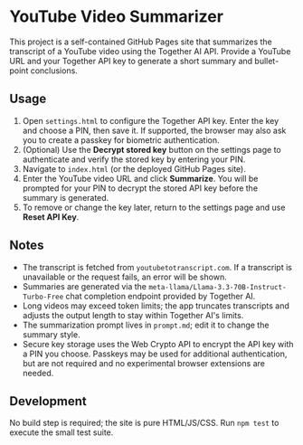 # YouTube Video Summarizer

This project is a self-contained GitHub Pages site that summarizes the transcript of a YouTube video using the Together AI API. Provide a YouTube URL and your Together API key to generate a short summary and bullet-point conclusions.

## Usage
1. Open `settings.html` to configure the Together API key. Enter the key and choose a PIN, then save it. If supported, the browser may also ask you to create a passkey for biometric authentication.
2. (Optional) Use the **Decrypt stored key** button on the settings page to authenticate and verify the stored key by entering your PIN.
3. Navigate to `index.html` (or the deployed GitHub Pages site).
4. Enter the YouTube video URL and click **Summarize**. You will be prompted for your PIN to decrypt the stored API key before the summary is generated.
5. To remove or change the key later, return to the settings page and use **Reset API Key**.

## Notes
- The transcript is fetched from `youtubetotranscript.com`. If a transcript is unavailable or the request fails, an error will be shown.
- Summaries are generated via the `meta-llama/Llama-3.3-70B-Instruct-Turbo-Free` chat completion endpoint provided by Together AI.
- Long videos may exceed token limits; the app truncates transcripts and adjusts the output length to stay within Together AI's limits.
- The summarization prompt lives in `prompt.md`; edit it to change the summary style.
- Secure key storage uses the Web Crypto API to encrypt the API key with a PIN you choose. Passkeys may be used for additional authentication, but are not required and no experimental browser extensions are needed.

## Development
No build step is required; the site is pure HTML/JS/CSS. Run `npm test` to execute the small test suite.
